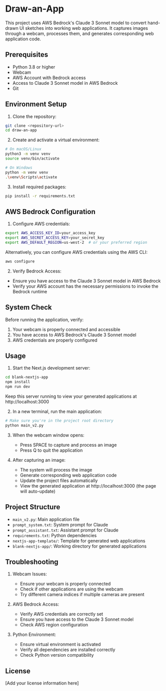 # Draw-an-App

This project uses AWS Bedrock's Claude 3 Sonnet model to convert hand-drawn UI sketches into working web applications. It captures images through a webcam, processes them, and generates corresponding web application code.

## Prerequisites

- Python 3.8 or higher
- Webcam
- AWS Account with Bedrock access
- Access to Claude 3 Sonnet model in AWS Bedrock
- Git

## Environment Setup

1. Clone the repository:
```bash
git clone <repository-url>
cd draw-an-app
```

2. Create and activate a virtual environment:
```bash
# On macOS/Linux
python3 -m venv venv
source venv/bin/activate

# On Windows
python -m venv venv
.\venv\Scripts\activate
```

3. Install required packages:
```bash
pip install -r requirements.txt
```

## AWS Bedrock Configuration

1. Configure AWS credentials:
```bash
export AWS_ACCESS_KEY_ID=your_access_key
export AWS_SECRET_ACCESS_KEY=your_secret_key
export AWS_DEFAULT_REGION=us-west-2  # or your preferred region
```

Alternatively, you can configure AWS credentials using the AWS CLI:
```bash
aws configure
```

2. Verify Bedrock Access:
- Ensure you have access to the Claude 3 Sonnet model in AWS Bedrock
- Verify your AWS account has the necessary permissions to invoke the Bedrock runtime

## System Check

Before running the application, verify:

1. Your webcam is properly connected and accessible
2. You have access to AWS Bedrock's Claude 3 Sonnet model
3. AWS credentials are properly configured

## Usage

1. Start the Next.js development server:
```bash
cd blank-nextjs-app
npm install
npm run dev
```
Keep this server running to view your generated applications at http://localhost:3000

2. In a new terminal, run the main application:
```bash
# Make sure you're in the project root directory
python main_v2.py
```

3. When the webcam window opens:
   - Press SPACE to capture and process an image
   - Press Q to quit the application

4. After capturing an image:
   - The system will process the image
   - Generate corresponding web application code
   - Update the project files automatically
   - View the generated application at http://localhost:3000 (the page will auto-update)

## Project Structure

- `main_v2.py`: Main application file
- `prompt_system.txt`: System prompt for Claude
- `prompt_assistant.txt`: Assistant prompt for Claude
- `requirements.txt`: Python dependencies
- `nextjs-app-template/`: Template for generated web applications
- `blank-nextjs-app/`: Working directory for generated applications

## Troubleshooting

1. Webcam Issues:
   - Ensure your webcam is properly connected
   - Check if other applications are using the webcam
   - Try different camera indices if multiple cameras are present

2. AWS Bedrock Access:
   - Verify AWS credentials are correctly set
   - Ensure you have access to the Claude 3 Sonnet model
   - Check AWS region configuration

3. Python Environment:
   - Ensure virtual environment is activated
   - Verify all dependencies are installed correctly
   - Check Python version compatibility

## License

[Add your license information here]
